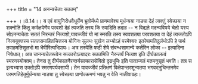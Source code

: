 +++
title = "14 अनन्यचेताः सततम्"

+++
।।8.14।। य एवं वायुनिरोधवैधुर्येण भ्रुवोर्मध्ये प्राणमावेश्य मूर्धन्यया
नाड्या देहं त्यक्तुं स्वेच्छया न शक्नोति किंतु कर्मक्षयेणैव परवशो देहं
त्यजति तस्य किं स्यादिति तदाह -- न विद्यते मदन्यविषये चेतो यस्य
सोऽनन्यचेताः सततं निरन्तरं नित्यशो,यावज्जीवं यो मां स्मरति तस्य स्ववशतया
परवशतया वा देहं त्यजतोऽपि नित्ययुक्तस्य सततसमाहितचित्तस्य योगिनः सुलभः
सुखेन लभ्योऽहं परमेश्वरः इतरेषामतिदुर्लभोऽपि हे पार्थ तवाहमतिसुलभो मा
भैषीरित्यभिप्रायः। अत्र तस्येति षष्ठी शेषे संबन्धसामान्ये कर्तरिन लोका
-- इत्यादिना निषेधात्। अत्र चानन्यचेतस्त्वेन सत्कारोऽत्यादरः सततमिति
नैरन्तर्यं नित्यश इति दीर्घकालत्वं स्मरणस्योक्तम्। तेनस तु
दीर्घकालनैरन्तर्यसत्कारासेवितो दृढभूमिः इति पातञ्जलं मतमनुसृतं भवति।
तत्र स इत्यभ्यास उक्तोऽपि स्मरणपर्यवसायी। तेन यावज्जीवं प्रतिक्षणं
विक्षेपान्तरशून्यतया भगवदनुचिन्तनमेव परमगतिहेतुर्मूर्धन्यया नाड्या तु
स्वेच्छया प्राणोत्क्रमणं भवतु न वेति नातीवाग्रहः।

